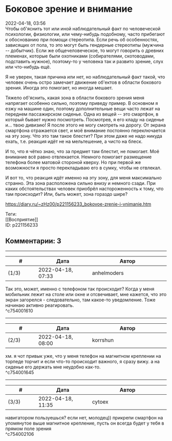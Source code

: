 Боковое зрение и внимание
=========================

  
2022-04-18, 03:56  
 Чтобы об'яснить тот или иной наблюдательный факт по человеческой психологии, физиологии, или чему-нибудь подобному, часто прибегают к обоснованию при помощи стереотипа. Если речь об особенностях, зависящих от пола, то это могут быть гендерные стереотипы (мужчина -- добытчик). Если же общечеловеческое, то могут говорить о древних племенах, которые были охотниками (собирателями, скотоводами, подставить нужное), поэтому-то у человека так и развито зрение, слух или что-нибудь ещё.   
   
 Я не уверен, такая причина или нет, но наблюдательный факт такой, что человек очень остро замечает движение об'ектов в области бокового зрения. Иногда это помогает, но иногда мешает.   
   
 Тяжело об'яснить, какая зона в области бокового зрения меня напрягает особенно сильно, поэтому приведу пример. В основном я езжу на машине один, поэтому дополнительные вещи часто лежат на переднем пассажирском сиденье. Одна из вещей -- это смартфон, в который бывает нужно посмотреть. Посмотрев, я его кладу на сиденье и... твою дивизию! Я после этого не могу смотреть на дорогу. От экрана смартфона отражается свет, и моё внимание постоянно переключается на эту зону. Что это там такое блестит? При этом даже не надо никуда ехать, т.е. реакция идёт не на мельтешение, а чисто на блеск.   
   
 И то, что я чётко знаю, что за предмет там блестит, не помогает. Моё внимание всё равно отвлекается. Немного помогает размещение телефона более матовой стороной кверху. Но при первой же возможности я просто перекладываю его в сумку, чтобы не отвлекал.   
   
 И вот то, что реакция идёт именно на эту зону, для меня максимально странно. Эта зона расположена сильно внизу и немного сзади. При каких обстоятельствах человек приобрёл настороженность к тому, что там происходит? Или, быть может, зона гораздо шире?   
  
<https://diary.ru/~zHz00/p221156233_bokovoe-zrenie-i-vnimanie.htm>  
  
Теги:  
[[Восприятие]]  
ID: p221156233  


Комментарии: 3
--------------

  


---



|         #         |              Дата              |                     Автор                     |           ID           |
| --- | --- | --- | --- |
| (1/3) | 2022-04-18, 07:33 | anhelmoders | c754001610 |

  
 Так это, может, именно с телефоном так происходит? Когда у меня мобильник лежит на столе или окне и отсвечивает, мне кажется, что это экран загорелся - следовательно, там какое-то уведомление. Тоже начинаю активно реагировать.   
 ^c754001610

---



|         #         |              Дата              |                     Автор                     |           ID           |
| --- | --- | --- | --- |
| (2/3) | 2022-04-18, 08:00 | korrshun | c754001645 |

  
 хм. я чот привык уже, что у меня телефон на магнитном креплении на торпеде торчит и если что-то происходит важного, я сразу вижу. а на сиденье его держать мне неудобно как-то.   
 ^c754001645

---



|         #         |              Дата              |                     Автор                     |           ID           |
| --- | --- | --- | --- |
| (3/3) | 2022-04-18, 11:35 | cytoex | c754002106 |

  
 навигатором пользуешься? если нет, молодец)) прикрепи смартфон на упомянутое выше магнитное крепление, пусть он всегда будет у тебя в прямом поле зрения   
 ^c754002106